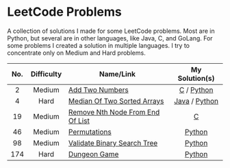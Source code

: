 # LeetCode Problems

A collection of solutions I made for some LeetCode problems.  Most are in Python, but several are in other languages, like Java, C, and GoLang.  For some problems I created a solution in multiple languages.  I try to concentrate only on Medium and Hard problems.

| No. | Difficulty | Name/Link | My Solution(s) |
|:---:|:----------:| --------- | :-------------:|
|  2  |   Medium   | [Add Two Numbers](https://leetcode.com/problems/add-two-numbers/) | [C](https://github.com/stpride/challenges/blob/main/leetcode/002/c/solution.c) / [Python](https://github.com/stpride/challenges/blob/main/leetcode/002/python/solution.py) |
|  4  |    Hard    | [Median Of Two Sorted Arrays](https://leetcode.com/problems/median-of-two-sorted-arrays/) | [Java](https://github.com/stpride/challenges/blob/main/leetcode/004/java/Solution.java) / [Python](https://github.com/stpride/challenges/blob/main/leetcode/004/python/solution.py) |
| 19  |   Medium   | [Remove Nth Node From End Of List](https://leetcode.com/problems/remove-nth-node-from-end-of-list/) | [C](https://github.com/stpride/challenges/blob/main/leetcode/019/c/solution.c) |
| 46  |   Medium   | [Permutations](https://leetcode.com/problems/permutations/) | [Python](https://github.com/stpride/challenges/blob/main/leetcode/046/python/solution.py) |
| 98  |   Medium   | [Validate Binary Search Tree](https://leetcode.com/problems/validate-binary-search-tree/) | [Python](https://github.com/stpride/challenges/blob/main/leetcode/098/python/solution.py) |
| 174 |    Hard    | [Dungeon Game](https://leetcode.com/problems/dungeon-game/) | [Python](https://github.com/stpride/challenges/blob/main/leetcode/174/python/solution.py) |

